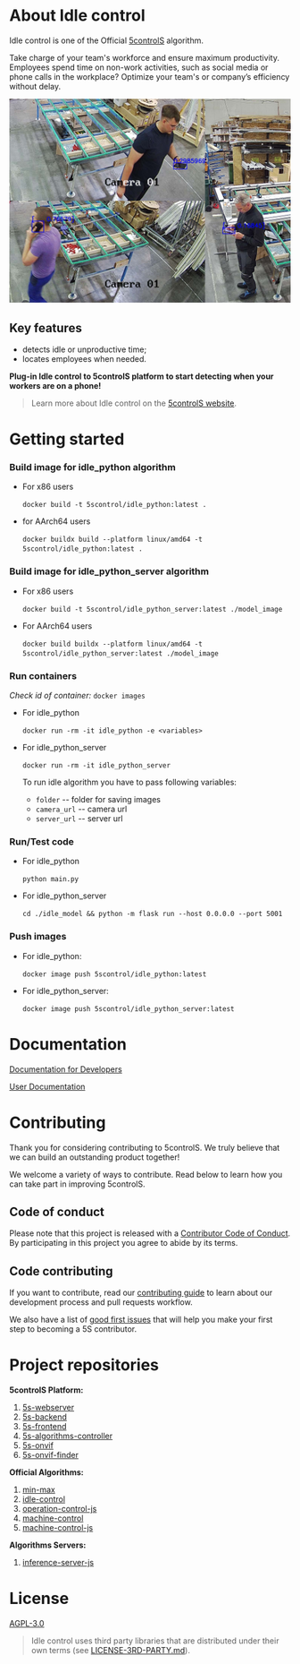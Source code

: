 # About Idle control
Idle control is one of the Official [5controlS](https://5controls.com/) algorithm.

Take charge of your team's workforce and ensure maximum productivity. Employees spend time on non-work activities, such as social media or phone calls in the workplace? Optimize your team's or company’s efficiency without delay.

![Idle-control](https://github.com/5sControl/5s-user-documentation/blob/main/assets/Idle-control.png)


## Key features

- detects idle or unproductive time;
- locates employees when needed.

**Plug-in Idle control to 5controlS platform to start detecting when your workers are on a phone!**

> Learn more about Idle control on the [5controlS website](https://5controls.com/solutions/employee-monitoring-software).

# Getting started 

### Build image for idle_python algorithm
- For x86 users

    ```docker build -t 5scontrol/idle_python:latest .```

- for AArch64 users 

    ```docker buildx build --platform linux/amd64 -t 5scontrol/idle_python:latest .```


### Build image for idle_python_server algorithm

- For x86 users

    ```docker build -t 5scontrol/idle_python_server:latest ./model_image```

- For AArch64 users 

    ```docker build buildx --platform linux/amd64 -t 5scontrol/idle_python_server:latest ./model_image```



### Run containers

*Check id of container:* ```docker images```

- For idle_python

    ```docker run -rm -it idle_python -e <variables>```

- For idle_python_server

    ```docker run -rm -it idle_python_server```

  To run idle algorithm you have to pass following variables:
    - ```folder``` -- folder for saving images
    - ```camera_url``` -- camera url
    - ```server_url``` -- server url


### Run/Test code

- For idle_python

  ```python main.py```

- For idle_python_server

  ```cd ./idle_model && python -m flask run --host 0.0.0.0 --port 5001```


### Push images

- For idle_python:

  ```docker image push 5scontrol/idle_python:latest```

- For idle_python_server:

  ```docker image push 5scontrol/idle_python_server:latest```


# **Documentation**

[Documentation for Developers](https://github.com/5sControl/5s-dev-documentation/wiki)

[User Documentation](https://github.com/5sControl/Manufacturing-Automatization-Enterprise/wiki)

# **Contributing**
Thank you for considering contributing to 5controlS. We truly believe that we can build an outstanding product together!

We welcome a variety of ways to contribute. Read below to learn how you can take part in improving 5controlS.

## **Code of conduct**

Please note that this project is released with a [Contributor Code of Conduct](CODE_OF_CONDUCT.md). By participating in this project you agree to abide by its terms.

## Code contributing

If you want to contribute, read  our [contributing guide](CONTRIBUTING.md) to learn about our development process and pull requests workflow.

We also have a list of [good first issues](https://github.com/5sControl/idle-control/issues?q=is%3Aopen+is%3Aissue+label%3A%22good+first+issue%22) that will help you make your first step to beсoming a 5S contributor.


# **Project repositories**

**5controlS Platform:**
1. [5s-webserver](https://github.com/5sControl/5s-webserver)
2. [5s-backend](https://github.com/5sControl/5s-backend)
3. [5s-frontend](https://github.com/5sControl/5s-frontend)
4. [5s-algorithms-controller](https://github.com/5sControl/5s-algorithms-controller)
5. [5s-onvif](https://github.com/5sControl/5s-onvif)
6. [5s-onvif-finder](https://github.com/5sControl/5s-onvif-finder)
  
**Official Algorithms:**
1. [min-max](https://github.com/5sControl/min-max)
2. [idle-control](https://github.com/5sControl/idle-control)
3. [operation-control-js](https://github.com/5sControl/operation-control-js)
4. [machine-control](https://github.com/5sControl/machine-control)
5. [machine-control-js](https://github.com/5sControl/machine-control-js)

**Algorithms Servers:**
1. [inference-server-js](https://github.com/5sControl/inference-server-js)

# **License**

[AGPL-3.0](LICENSE)

> Idle control uses third party libraries that are distributed under their own terms (see [LICENSE-3RD-PARTY.md](https://github.com/5sControl/idle-control/blob/main/LICENSE-3RD-PARTY.md)).<br>

<br>
<div align="center">
  <a href="https://5controls.com/" style="text-decoration:none;">
    <img src="https://github.com/5sControl/Manufacturing-Automatization-Enterprise/blob/3bafa5805821a34e8b825df7cc78e00543fd7a58/assets/Property%201%3DVariant4.png" width="10%" alt="" /></a> 
  <img src="https://github.com/5sControl/5s-backend/assets/131950264/d48bcf5c-8aa6-42c4-a47d-5548ae23940d" width="3%" alt="" />
  <a href="https://github.com/5sControl" style="text-decoration:none;">
    <img src="https://github.com/5sControl/Manufacturing-Automatization-Enterprise/blob/3bafa5805821a34e8b825df7cc78e00543fd7a58/assets/github.png" width="4%" alt="" /></a>
  <img src="https://github.com/5sControl/5s-backend/assets/131950264/d48bcf5c-8aa6-42c4-a47d-5548ae23940d" width="3%" alt="" />
  <a href="https://www.youtube.com/@5scontrol" style="text-decoration:none;">
    <img src="https://github.com/5sControl/Manufacturing-Automatization-Enterprise/blob/ebf176c81fdb62d81b2555cb6228adc074f60be0/assets/youtube%20(1).png" width="5%" alt="" /></a>
</div>

